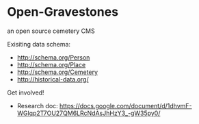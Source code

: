 Open-Gravestones
================

an open source cemetery CMS

Exisiting data schema:
* http://schema.org/Person
* http://schema.org/Place
* http://schema.org/Cemetery
* http://historical-data.org/



Get involved!
* Research doc: https://docs.google.com/document/d/1dhvmF-WGlqp2T7OU27QM6LRcNdAsJhHzY3_-gW35py0/
